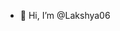 - 👋 Hi, I’m @Lakshya06

<!---
Lakshya06/Lakshya06 is a ✨ special ✨ repository because its `README.md` (this file) appears on your GitHub profile.
You can click the Preview link to take a look at your changes.
--->
